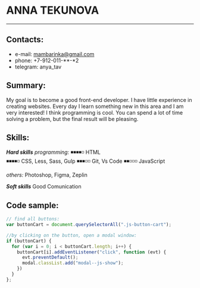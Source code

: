 <!-- Имя и фамилия
Контакты для связи
Краткая информация о себе (ваша цель и приоритеты, подчеркните свои сильные стороны, расскажите о своём опыте работы, если опыта работы нет, расскажите о своём стремлении и способности быстро учиться и узнавать новое)
Навыки (языки программирования, фреймворки, методологии, системы контроля версий и инструменты разработки, которыми вы владеете)
Примеры кода
Опыт работы. Junior Dev может указать пройденные курсы и тренинги, перечислить учебные проекты, или проекты, выполненные на фрилансе с указанием использованных навыков и ссылками на исходный код.*
Образование (включая курсы, семинары, лекции, онлайн-обучение)
Английский язык (уровень английского языка, если была языковая практика, расскажите о ней) -->

# ANNA TEKUNOVA
---

## Contacts:
* e-mail: mambarinka@gmail.com
* phone: +7-912-011-**-*2
* telegram: anya_tav

## Summary:
My goal is to become a good front-end developer. I have little experience in creating websites. Every day I learn something new in this area and I am very interested! I think programming is cool. You can spend a lot of time solving a problem, but the final result will be pleasing.

## Skills:
***Hard skills***
*programming:*
◾◾◾◾◽ HTML  
◾◾◾◾◽ CSS, Less, Sass, Gulp
◾◾◾◽◽ Git, Vs Code
◾◾◽◽◽ JavaScript  

*others:*
Photoshop, Figma, Zeplin

***Soft skills***
Good Comunication 

## Code sample:
```js
// find all buttons:
var buttonCart = document.querySelectorAll(".js-button-cart");

//by clicking on the button, open a modal window:
if (buttonCart) {
  for (var i = 0; i < buttonCart.length; i++) {
    buttonCart[i].addEventListener("click", function (evt) {
      evt.preventDefault();
      modal.classList.add("modal--js-show");
    })
  }
};
```